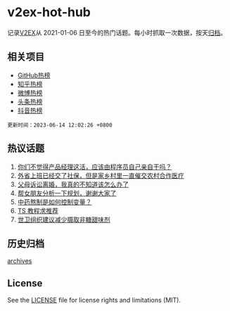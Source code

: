 # v2ex-hot-hub

 记录[V2EX](https://www.v2ex.com/)从 2021-01-06 日至今的热门话题。每小时抓取一次数据，按天[归档](archives)。
 
 ## 相关项目

- [GitHub热榜](https://github.com/it985/github-hot-hub)
- [知乎热榜](https://github.com/it985/zhihu-hot-hub)
- [微博热榜](https://github.com/it985/weibo-hot-hub)
- [头条热榜](https://github.com/it985/toutiao-hot-hub)
- [抖音热榜](https://github.com/it985/douyin-hot-hub)


 `更新时间：2023-06-14 12:02:26 +0800`

## 热议话题

1. [你们不觉得产品经理这活，应该由程序员自己亲自干吗？](https://www.v2ex.com/t/948294)
1. [外省上班已经交了社保，但是家乡村里一直催交农村合作医疗](https://www.v2ex.com/t/948312)
1. [父母诉讼离婚，我真的不知道该怎么办了](https://www.v2ex.com/t/948534)
1. [帮女朋友分析一下规划，谢谢大家了](https://www.v2ex.com/t/948343)
1. [中药熬制是如何控制变量？](https://www.v2ex.com/t/948537)
1. [TS 教程求推荐](https://www.v2ex.com/t/948292)
1. [世卫组织建议减少摄取非糖甜味剂](https://www.v2ex.com/t/948494)

## 历史归档

[archives](archives)

## License

See the [LICENSE](LICENSE) file for license rights and limitations (MIT).
